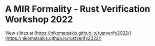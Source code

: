 # A MIR Formality - Rust Verification Workshop 2022

View slides at [https://nikomatsakis.github.io/rustverify2022/](https://nikomatsakis.github.io/rustverify2022/)

